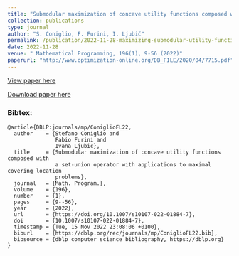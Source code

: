 ```yaml
---
title: "Submodular maximization of concave utility functions composed with a set-union operator with applications to maximal covering location problems"
collection: publications
type: journal
author: "S. Coniglio, F. Furini, I. Ljubić"
permalink: /publication/2022-11-28-maximizing-submodular-utility-functions-combined-with-a-set-union-operator-over-a-discrete-set
date: 2022-11-28
venue: " Mathematical Programming, 196(1), 9-56 (2022)"
paperurl: "http://www.optimization-online.org/DB_FILE/2020/04/7715.pdf"
---
```


[View paper here](https://link.springer.com/article/10.1007/s10107-022-01884-7)

[Download paper here](http://www.optimization-online.org/DB_FILE/2020/04/7715.pdf)

### Bibtex:

```
@article{DBLP:journals/mp/ConiglioFL22,
  author    = {Stefano Coniglio and
               Fabio Furini and
               Ivana Ljubic},
  title     = {Submodular maximization of concave utility functions composed with
               a set-union operator with applications to maximal covering location
               problems},
  journal   = {Math. Program.},
  volume    = {196},
  number    = {1},
  pages     = {9--56},
  year      = {2022},
  url       = {https://doi.org/10.1007/s10107-022-01884-7},
  doi       = {10.1007/s10107-022-01884-7},
  timestamp = {Tue, 15 Nov 2022 23:08:06 +0100},
  biburl    = {https://dblp.org/rec/journals/mp/ConiglioFL22.bib},
  bibsource = {dblp computer science bibliography, https://dblp.org}
}
```

